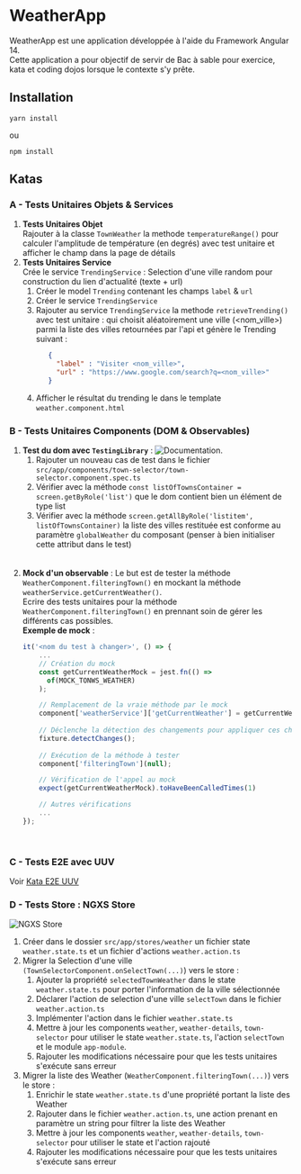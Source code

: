 # WeatherApp
WeatherApp est une application développée à l'aide du Framework Angular 14.<br>
Cette application a pour objectif de servir de Bac à sable pour exercice, kata et coding dojos lorsque le contexte  s'y prête.

## Installation
```shell
yarn install
```
ou

```shell
npm install
```

## Katas

### A - Tests Unitaires Objets & Services
1. **Tests Unitaires Objet**<br>
   Rajouter à la classe `TownWeather` la methode `temperatureRange()` pour calculer l'amplitude de température (en degrés) avec test unitaire et afficher le champ dans la page de détails
2. **Tests Unitaires Service**<br>
   Crée le service `TrendingService` : Selection d'une ville random pour construction du lien d'actualité (texte + url)
   1. Créer le model `Trending` contenant les champs `label` & `url`
   2. Créer le service `TrendingService`
   3. Rajouter au service `TrendingService` la methode `retrieveTrending()` avec test unitaire : qui choisit aléatoirement une ville (<nom_ville>) parmi la liste des villes retournées par l'api et génère le Trending suivant :
      ```json
         {
           "label" : "Visiter <nom_ville>",
           "url" : "https://www.google.com/search?q=<nom_ville>"
         }
      ```
   4. Afficher le résultat du trending le dans le template  `weather.component.html`

### B - Tests Unitaires Components (DOM & Observables)
1. **Test du dom avec `TestingLibrary`** : ![Documentation](https://testing-library.com/docs/).
   1. Rajouter un nouveau cas de test dans le fichier `src/app/components/town-selector/town-selector.component.spec.ts`
   2. Vérifier avec la méthode `const listOfTownsContainer = screen.getByRole('list')` que le dom contient bien un élément de type list
   3. Vérifier avec la méthode `screen.getAllByRole('listitem', listOfTownsContainer)` la liste des villes restituée est conforme au paramètre `globalWeather` du composant (penser à bien initialiser cette attribut dans le test) 
   <br>
   <br>
2. **Mock d'un observable** : Le but est de tester la méthode `WeatherComponent.filteringTown()` en mockant la méthode `weatherService.getCurrentWeather()`.<br>
    Ecrire des tests unitaires pour la méthode `WeatherComponent.filteringTown()` en prennant soin de gérer les différents cas possibles.</br>
    **Exemple de mock** :
    ``` javascript
    it('<nom du test à changer>', () => {
        ...
        // Création du mock    
        const getCurrentWeatherMock = jest.fn(() =>
          of(MOCK_TONWS_WEATHER)
        );
   
        // Remplacement de la vraie méthode par le mock
        component['weatherService']['getCurrentWeather'] = getCurrentWeatherMock;
        
        // Déclenche la détection des changements pour appliquer ces changements au component 
        fixture.detectChanges();    
      
        // Exécution de la méthode à tester
        component['filteringTown'](null);
   
        // Vérification de l'appel au mock
        expect(getCurrentWeatherMock).toHaveBeenCalledTimes(1)
   
        // Autres vérifications
        ...
    });
    ```
   <br>

### C - Tests E2E avec UUV
Voir [Kata E2E UUV](https://github.com/e2e-test-quest/kata-e2e-uuv/)

### D - Tests Store : NGXS Store
![NGXS Store](https://www.gitbook.com/cdn-cgi/image/width=40,height=40,fit=contain,dpr=1.25,format=auto/https%3A%2F%2F490253082-files.gitbook.io%2F~%2Ffiles%2Fv0%2Fb%2Fgitbook-legacy-files%2Fo%2Fspaces%252F-L9CoGJCq3UCfKJ7RCUg%252Favatar.png%3Fgeneration%3D1522797881064033%26alt%3Dmedia)
1. Créer dans le dossier `src/app/stores/weather` un fichier state `weather.state.ts` et un fichier d'actions `weather.action.ts`
2. Migrer la Selection d'une ville `(TownSelectorComponent.onSelectTown(...)`) vers le store :
   1. Ajouter la propriété `selectedTownWeather` dans le state `weather.state.ts` pour porter l'information de la ville sélectionnée
   2. Déclarer l'action de selection d'une ville `selectTown` dans le fichier `weather.action.ts`
   3. Implémenter l'action dans le fichier `weather.state.ts`
   4. Mettre à jour les components `weather`, `weather-details`, `town-selector` pour utiliser le state `weather.state.ts`, l'action `selectTown` et le module `app-module`.
   5. Rajouter les modifications nécessaire pour que les tests unitaires s'exécute sans erreur 
3. Migrer la liste des Weather (`WeatherComponent.filteringTown(...)`) vers le store :
   1. Enrichir le state `weather.state.ts` d'une propriété portant la liste des Weather
   2. Rajouter dans le fichier `weather.action.ts`, une action prenant en paramètre un string pour filtrer la liste des Weather
   3. Mettre à jour les components `weather`, `weather-details`, `town-selector` pour utiliser le state et l'action rajouté
   4. Rajouter les modifications nécessaire pour que les tests unitaires s'exécute sans erreur
